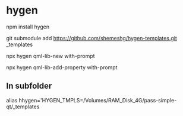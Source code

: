 # hygen
npm install hygen

git submodule add https://github.com/shemeshg/hygen-templates.git _templates

npx hygen qml-lib-new with-prompt

npx hygen qml-lib-add-property with-prompt

## In subfolder
alias hhygen='HYGEN_TMPLS=/Volumes/RAM_Disk_4G/pass-simple-qt/_templates
